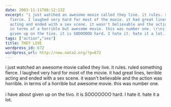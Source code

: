 ```yaml
---
date: 2003-11-11T06:12:13Z
excerpt: "i just watched an awesome movie called they live. it rules. ruled something
  fierce. I laughed very hard for most of the movie. it had great lines, terrible
  acting and ended with a sex scene. it wasn't believable and the action was horrible.
  in terms of a horrible but awesome movie. this was number one. \r\ni have about
  given up on the tivo. it is SOOOOOOO hard. I hate it. hate it a lot. "
tags: ["action","sex"]
title: THEY LIVE
wordpress_id: 672
wordpress_url: http://new.nata2.org/?p=672
---
```


i just watched an awesome movie called they live. it rules. ruled something fierce. I laughed very hard for most of the movie. it had great lines, terrible acting and ended with a sex scene. it wasn't believable and the action was horrible. in terms of a horrible but awesome movie. this was number one. 
<Br><Br>i have about given up on the tivo. it is SOOOOOOO hard. I hate it. hate it a lot. 
